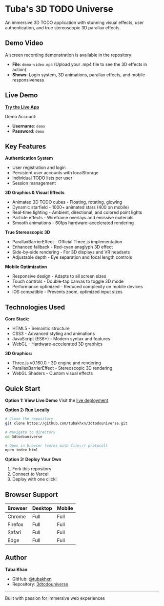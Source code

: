 # Tuba's 3D TODO Universe

An immersive 3D TODO application with stunning visual effects, user authentication, and true stereoscopic 3D parallax effects.

## Demo Video

A screen recording demonstration is available in the repository:
- **File**: `demo-video.mp4` (Upload your .mp4 file to see the 3D effects in action)
- **Shows**: Login system, 3D animations, parallax effects, and mobile responsiveness

## Live Demo

**[Try the Live App](https://tuba-3d-todo-universe-43hqxmart-tubaakhxns-projects.vercel.app)**

Demo Account:
- **Username**: `demo`
- **Password**: `demo`

## Key Features

**Authentication System**
- User registration and login
- Persistent user accounts with localStorage
- Individual TODO lists per user
- Session management

**3D Graphics & Visual Effects**
- Animated 3D TODO cubes - Floating, rotating, glowing
- Dynamic starfield - 1000+ animated stars (400 on mobile)
- Real-time lighting - Ambient, directional, and colored point lights
- Particle effects - Wireframe overlays and emissive materials
- Smooth animations - 60fps hardware-accelerated rendering

**True Stereoscopic 3D**
- ParallaxBarrierEffect - Official Three.js implementation
- Enhanced fallback - Red-cyan anaglyph 3D effect
- Side-by-side rendering - For 3D displays and VR headsets
- Adjustable depth - Eye separation and focal length controls

**Mobile Optimization**
- Responsive design - Adapts to all screen sizes
- Touch controls - Double-tap canvas to toggle 3D mode
- Performance optimized - Reduced complexity on mobile devices
- iOS compatible - Prevents zoom, optimized input sizes

## Technologies Used

**Core Stack:**
- HTML5 - Semantic structure
- CSS3 - Advanced styling and animations
- JavaScript (ES6+) - Modern syntax and features
- WebGL - Hardware-accelerated 3D graphics

**3D Graphics:**
- Three.js v0.160.0 - 3D engine and rendering
- ParallaxBarrierEffect - Stereoscopic 3D rendering
- WebGL Shaders - Custom visual effects

## Quick Start

**Option 1: View Live Demo**
Visit the [live deployment](https://tuba-3d-todo-universe-43hqxmart-tubaakhxns-projects.vercel.app) 

**Option 2: Run Locally**
```bash
# Clone the repository
git clone https://github.com/tubakhxn/3dtodouniverse.git

# Navigate to directory
cd 3dtodouniverse

# Open in browser (works with file:// protocol)
open index.html
```

**Option 3: Deploy Your Own**
1. Fork this repository
2. Connect to Vercel
3. Deploy with one click!

## Browser Support

| Browser | Desktop | Mobile |
|---------|---------|--------|
| Chrome  | Full | Full |
| Firefox | Full | Full |
| Safari  | Full | Full |
| Edge    | Full | Full |

## Author

**Tuba Khan**
- GitHub: [@tubakhxn](https://github.com/tubakhxn)
- Repository: [3dtodouniverse](https://github.com/tubakhxn/3dtodouniverse)

---

Built with passion for immersive web experiences
